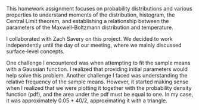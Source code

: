 This homework assignment focuses on probability distributions and various properties to understand moments of the distribution, histogram, the Central Limit theorem, and establishing a relationship between the parameters of the Maxwell-Boltzmann distribution and temperature.

I collaborated with Zach Savery on this project. We decided to work independently until the day of our meeting, where we mainly discussed surface-level concepts.

One challenge I encountered was when attempting to fit the sample means with a Gaussian function. I realized that providing initial parameters would help solve this problem. Another challenge I faced was understanding the relative frequency of the sample means. However, it started making sense when I realized that we were plotting it together with the probability density function (pdf), and the area under the pdf must be equal to one. In my case, it was approximately 0.05 * 40/2, approximating it with a triangle.
